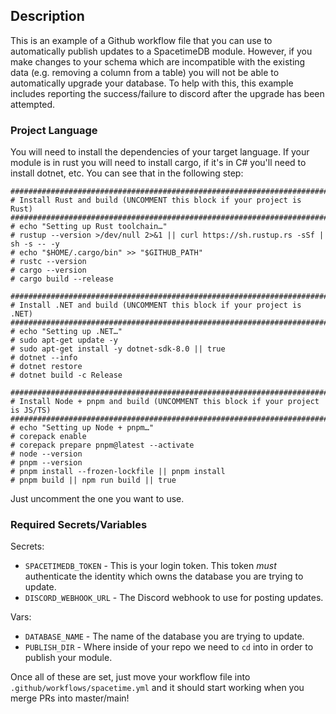 ## Description

This is an example of a Github workflow file that you can use to automatically publish updates to a SpacetimeDB module. However, if you make changes to your schema which are incompatible with the existing data (e.g. removing a column from a table) you will not be able to automatically upgrade your database. To help with this, this example includes reporting the success/failure to discord after the upgrade has been attempted.

### Project Language

You will need to install the dependencies of your target language. If your module is in rust you will need to install cargo, if it's in C# you'll need to install dotnet, etc. You can see that in the following step:

```
################################################################################
# Install Rust and build (UNCOMMENT this block if your project is Rust)
################################################################################
# echo "Setting up Rust toolchain…"
# rustup --version >/dev/null 2>&1 || curl https://sh.rustup.rs -sSf | sh -s -- -y
# echo "$HOME/.cargo/bin" >> "$GITHUB_PATH"
# rustc --version
# cargo --version
# cargo build --release

################################################################################
# Install .NET and build (UNCOMMENT this block if your project is .NET)
################################################################################
# echo "Setting up .NET…"
# sudo apt-get update -y
# sudo apt-get install -y dotnet-sdk-8.0 || true
# dotnet --info
# dotnet restore
# dotnet build -c Release

################################################################################
# Install Node + pnpm and build (UNCOMMENT this block if your project is JS/TS)
################################################################################
# echo "Setting up Node + pnpm…"
# corepack enable
# corepack prepare pnpm@latest --activate
# node --version
# pnpm --version
# pnpm install --frozen-lockfile || pnpm install
# pnpm build || npm run build || true
```

Just uncomment the one you want to use.


### Required Secrets/Variables

Secrets:
- `SPACETIMEDB_TOKEN` - This is your login token. This token *must* authenticate the identity which owns the database you are trying to update.
- `DISCORD_WEBHOOK_URL` - The Discord webhook to use for posting updates.

Vars:
- `DATABASE_NAME` - The name of the database you are trying to update.
- `PUBLISH_DIR` - Where inside of your repo we need to `cd` into in order to publish your module.

Once all of these are set, just move your workflow file into `.github/workflows/spacetime.yml` and it should start working when you merge PRs into master/main!
